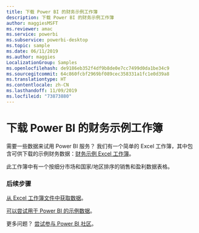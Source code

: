 ```yaml
---
title: 下载 Power BI 的财务示例工作簿
description: 下载 Power BI 的财务示例工作簿
author: maggiesMSFT
ms.reviewer: amac
ms.service: powerbi
ms.subservice: powerbi-desktop
ms.topic: sample
ms.date: 06/11/2019
ms.author: maggies
LocalizationGroup: Samples
ms.openlocfilehash: de9186eb352f4df9b8de0e7cc7499d0da1be34c9
ms.sourcegitcommit: 64c860fcbf2969bf089cec358331a1fc1e0d39a8
ms.translationtype: HT
ms.contentlocale: zh-CN
ms.lasthandoff: 11/09/2019
ms.locfileid: "73873880"
---
```

# <a name="download-the-financial-sample-workbook-for-power-bi"></a>下载 Power BI 的财务示例工作簿
需要一些数据来试用 Power BI 服务？ 我们有一个简单的 Excel 工作簿，其中包含可供下载的示例财务数据：[财务示例 Excel 工作簿](https://go.microsoft.com/fwlink/?LinkID=521962)。

此工作簿中有一个按细分市场和国家/地区排序的销售和盈利数据表格。

### <a name="next-steps"></a>后续步骤
[从 Excel 工作簿文件中获取数据](service-excel-workbook-files.md)。

[可以尝试用于 Power BI 的示例数据](sample-datasets.md)。

更多问题？ [尝试参与 Power BI 社区](https://community.powerbi.com/)。

